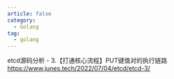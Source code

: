```yaml
---
article: false
category:
  - Golang
tag:
  - golang
---
```


etcd源码分析 - 3.【打通核心流程】PUT键值对的执行链路 https://www.junes.tech/2022/07/04/etcd/etcd-3/